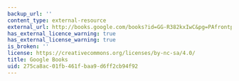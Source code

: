 ```yaml
---
backup_url: ''
content_type: external-resource
external_url: http://books.google.com/books?id=GG-R382kxIwC&pg=PAfrontpage
has_external_licence_warning: true
has_external_license_warning: true
is_broken: ''
license: https://creativecommons.org/licenses/by-nc-sa/4.0/
title: Google Books
uid: 275ca8ac-01fb-461f-baa9-d6ff2cb94f92
---
```

